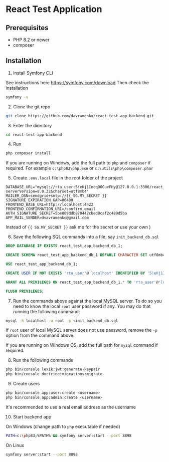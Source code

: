 ﻿# React Test Application

## Prerequisites

- PHP 8.2 or newer
- composer

## Installation

1. Install Symfony CLI

See instructions here https://symfony.com/download
Then check the installation
```bash
symfony -v
```

2. Clone the git repo
```bash
git clone https://github.com/davramenko/react-test-app-backend.git
```

3. Enter the directory
```bash
cd react-test-app-backend
```

4. Run
```bash
php composer install
```
If you are running on Windows, add the full path to `php` and `composer` if required. For example `c:\php83\php.exe` or `c:\utils\php\composer.phar`

5. Create `.env.local` file in the root folder of the project
```
DATABASE_URL="mysql://rta_user:5!eKj1IncqOOGuvFHy@127.0.0.1:3306/react_test_app_backend_db?serverVersion=8.0.32&charset=utf8mb4"
MAILER_DSN=sendgrid+smtp://{{ SG.MY_SECRET }}
SIGNATURE_EXPIRATION_GAP=86400
FRONTEND_BASE_URL=http://localhost:4422
FRONTEND_CONFIRMATION_URI=/confirm_email
AUTH_SIGNATURE_SECRET=5be009ddb870442cbed8caf2c489d5ba
APP_MAIL_SENDER=dvavramenko@gmail.com
```
Instead of `{{ SG.MY_SECRET }}` ask me for the secret or use your own )

6. Save the following SQL commands into a file, say `init_backend_db.sql`
```sql
DROP DATABASE IF EXISTS react_test_app_backend_db_1;

CREATE SCHEMA react_test_app_backend_db_1 DEFAULT CHARACTER SET utf8mb4 COLLATE utf8mb4_unicode_ci;

USE react_test_app_backend_db_1;

CREATE USER IF NOT EXISTS 'rta_user'@'localhost' IDENTIFIED BY '5!eKj1IncqOOGuvFHy';

GRANT ALL PRIVILEGES ON react_test_app_backend_db_1.* TO 'rta_user'@'localhost';

FLUSH PRIVILEGES;

```

7. Run the commands above against the local MySQL server. To do so you need to know
the local `root` user password if any. You may do that running the following
command:
```bash
mysql -h localhost -u root -p <init_backend_db.sql 
```
If `root` user of local MySQL server does not use password, remove the `-p`
option from the command above.

If you are running on Windows OS, add the full path for `mysql` command if required.


8. Run the following commands
```bash
php bin/console lexik:jwt:generate-keypair
php bin/console doctrine:migrations:migrate
```

9. Create users
```bash
php bin/console app:user:create <username>
php bin/console app:admin:create <username>
```
It's recommended to use a real email address as the username

10. Start backend app

On Windows (change path to `php` executable if needed)
```bash
PATH=c:\php83;%PATH% && symfony server:start --port 8898
```
On Linux
```bash
symfony server:start --port 8898
```
